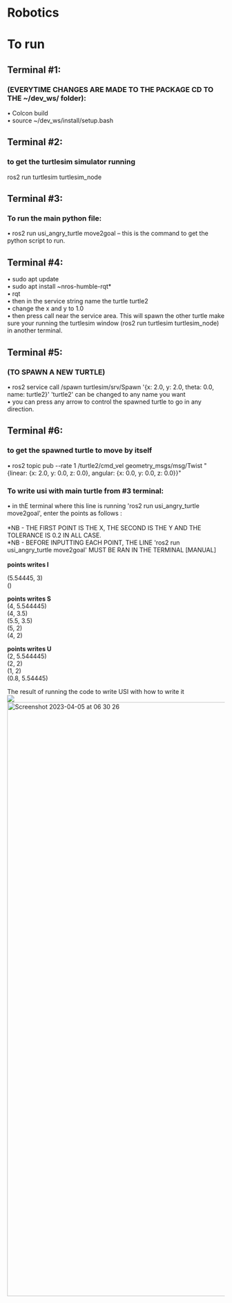 # Robotics



# To run 
## Terminal #1:
### (EVERYTIME CHANGES ARE MADE TO THE PACKAGE CD TO THE ~/dev_ws/ folder): <br>
•	Colcon build <br>
•	source ~/dev_ws/install/setup.bash <br>

## Terminal #2:
### to get the turtlesim simulator running
ros2 run turtlesim turtlesim_node <br>

## Terminal #3:
### To run the main python file:
•	ros2 run usi_angry_turtle move2goal – this is the command to get the python script to run. <br>

## Terminal #4:
•	sudo apt update <br>
•	sudo apt install ~nros-humble-rqt* <br>
•	rqt <br>
•	then in the service string name the turtle turtle2 <br>
•	change the x and y to 1.0 <br>
•	then press call near the service area. This will spawn the other turtle make sure your running the turtlesim window (ros2 run turtlesim turtlesim_node) in another terminal. <br>

## Terminal #5:
### (TO SPAWN A NEW TURTLE)
•	ros2 service call /spawn turtlesim/srv/Spawn '{x: 2.0, y: 2.0, theta: 0.0, name: turtle2}' 'turtle2' can be changed to any name you want <br>
•	you can press any arrow to control the spawned turtle to go in any direction.

## Terminal #6: 
### to get the spawned turtle to move by itself
•	ros2 topic pub --rate 1 /turtle2/cmd_vel geometry_msgs/msg/Twist "{linear: {x: 2.0, y: 0.0, z: 0.0}, angular: {x: 0.0, y: 0.0, z: 0.0}}" <br>

### To write usi with main turtle from #3 terminal:
•	in thE terminal where this line is running 'ros2 run usi_angry_turtle move2goal', enter the points as follows : <br>
<br>
*NB - THE FIRST POINT IS THE X, THE SECOND IS THE Y AND THE TOLERANCE IS 0.2 IN ALL CASE. <br>
*NB - BEFORE INPUTTING EACH POINT, THE LINE 'ros2 run usi_angry_turtle move2goal' MUST BE RAN IN THE TERMINAL [MANUAL] <br>
<br>
**points writes I** <br>

(5.54445, 3)<br>
()<br>

**points writes S** <br>
(4, 5.544445)<br>
(4, 3.5)<br>
(5.5, 3.5)<br>
(5, 2)<br>
(4, 2)<br>

**points writes U** <br>
(2, 5.544445)<br>
(2, 2)<br>
(1, 2)<br>
(0.8, 5.54445)<br>

The result of running the code to write USI with how to write it<br>
![](http://url/to/img.png)<img width="1375" alt="Screenshot 2023-04-05 at 06 30 26" src="https://user-images.githubusercontent.com/44726422/229989626-d98684e8-a97c-4df9-8888-946d19a35487.png">

